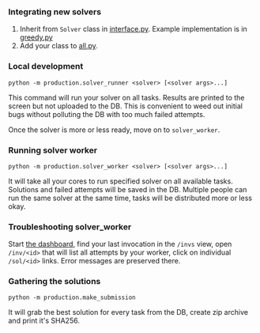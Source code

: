 ### Integrating new solvers

1. Inherit from `Solver` class in [interface.py](https://github.com/Vlad-Shcherbina/icfpc2019-tbd/blob/master/production/solvers/interface.py). Example implementation is in
[greedy.py](https://github.com/Vlad-Shcherbina/icfpc2019-tbd/blob/master/production/solvers/greedy.py)
2. Add your class to [all.py](https://github.com/Vlad-Shcherbina/icfpc2019-tbd/blob/master/production/solvers/all.py).

### Local development

`python -m production.solver_runner <solver> [<solver args>...]`

This command will run your solver on all tasks. Results are printed to the screen but not uploaded to the DB. This is convenient to weed out initial bugs without polluting the DB with too much failed attempts.

Once the solver is more or less ready, move on to `solver_worker`.

### Running solver worker

`python -m production.solver_worker <solver> [<solver args>...]`

It will take all your cores to run specified solver on all available tasks. Solutions and failed attempts will be saved in the DB.
Multiple people can run the same solver at the same time, tasks will be distributed more or less okay.

### Troubleshooting solver_worker

Start [the dashboard](https://github.com/Vlad-Shcherbina/icfpc2019-tbd/blob/master/production/dashboard), find your last invocation in the `/invs` view, open `/inv/<id>` that will list all attempts by your worker, click on individual `/sol/<id>` links. Error messages are preserved there.

### Gathering the solutions

`python -m production.make_submission`

It will grab the best solution for every task from the DB, create zip archive and print it's SHA256.

